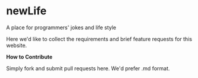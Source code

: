 newLife
=======

A place for programmers' jokes and life style

Here we'd like to collect the requirements and brief feature requests for this website.

**How to Contribute**

Simply fork and submit pull requests here. We'd prefer .md format.